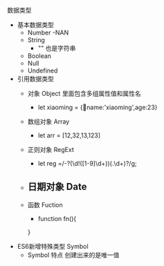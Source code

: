 数据类型
 - 基本数据类型   
    - Number
        -NAN
    - String 
        - "" 也是字符串
    - Boolean
    - Null
    - Undefined
 - 引用数据类型
    - 对象 Object 里面包含多组属性值和属性名
        -  let xiaoming = {name:'xiaoming',age:23}
    - 数组对象 Array 
        -  let arr = [12,32,13,123]
    - 正则对象 RegExt
        -  let reg =/-?(\d!([1-9]\d+))(\.\d+)?/g;
    - 日期对象 Date
        -   
    - 函数 Fuction
        - function fn(){

        }
 - ES6新增特殊类型 Symbol
    - Symbol 特点 创建出来的是唯一值

